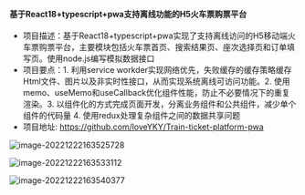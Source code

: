 #### 基于React18+typescript+pwa支持离线功能的H5火车票购票平台

- 项目描述：基于React18+typescript+pwa实现了支持离线访问的H5移动端火车票购票平台，主要模块包括火车票首页、搜索结果页、座次选择页和订单填写页。使用node.js编写模拟数据接口
- 项目要点：1. 利用service workder实现网络优先，失败缓存的缓存策略缓存Html文件、图片以及非实时性接口，从而实现系统离线可访问功能。2. 使用memo、useMemo和useCallback优化组件性能，防止不必要情况下的重复渲染。3. 以组件化的方式完成页面开发，分离业务组件和公共组件，减少单个组件的代码量 4. 使用redux处理复杂组件之间的数据共享问题
- 项目地址: https://github.com/loveYKY/Train-ticket-platform-pwa

![image-20221222163525728](C:\Users\AERO\AppData\Roaming\Typora\typora-user-images\image-20221222163525728.png)

![image-20221222163533112](C:\Users\AERO\AppData\Roaming\Typora\typora-user-images\image-20221222163533112.png)

![image-20221222163540377](C:\Users\AERO\AppData\Roaming\Typora\typora-user-images\image-20221222163540377.png)